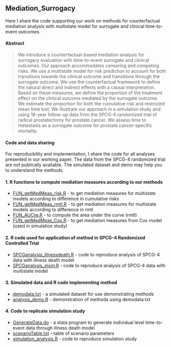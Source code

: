 ## Mediation_Surrogacy

Here I share the code supporting our work on methods for counterfactual mediation analysis with multistate model for surrogate and clinical time-to-event outcomes.

#### Abstract
> We introduce a counterfactual-based mediation analysis for surrogacy evaluation with time-to-event surrogate and clinical outcomes. Our approach accommodates censoring and competing risks. We use a multistate model for risk prediction to account for both transitions towards the clinical outcome and transitions through the surrogate outcome. We use the counterfactual framework to define the natural direct and indirect effects with a causal interpretation. Based on these measures, we define the proportion of the treatment effect on the clinical outcome mediated by the surrogate outcome. We estimate the proportion for both the cumulative risk and restricted mean time lost. We illustrate our approach in a simulation study and using 18-year follow-up data from the SPCG-4 randomized trial of radical prostatectomy for prostate cancer. We assess time to metastasis as a surrogate outcome for prostate cancer-specific mortality.

#### Code and data sharing
For reproducbility and implementation, I share the code for all analyses presented in our working paper. The data from the SPCG-4 randomized trial are not publically available. The simulated dataset and demo may help you to understand the methods. 

#### 1. R functions to compute mediation measures according to our methods
* [FUN_getMedMeas_risk.R](FUN_getMedMeas_risk.R) - to get mediation measures for multistate models according to difference in cumulative risks
* [FUN_getMedMeas_rmtl.R](FUN_getMedMeas_rmtl.R) - to get mediation measures for multistate models according to difference in rmtl
* [FUN_AUCiw.R](FUN_AUCiw.R) - to compute the area under the curve (rmtl)
* [FUN_getMedMeas_Cox.R](FUN_getMedMeas_Cox.R) - to get mediation measures from Cox model (used in simulation study)

#### 2. R code used for application of method in SPCG-4 Randomized Controlled Trial 
* [SPCGanalysis_illnessdeath.R](SPCGanalysis_illnessdeath.R) - code to reproduce analysis of SPCG-4 data with illness death model
* [SPCGanalysis_msm.R](SPCGanalysis_msm.R) - code to reproduce analysis of SPCG-4 data with multistate model

#### 3. Simulated data and R code implementing method
* [demodata.txt](demodata.txt) - a simulated dataset for use demonstrating methods 
* [analysis_demo.R](analysis_demo.R) - demonstration of methods using demodata.txt

#### 4. Code to replicate simulation study 
* [GenerateData.do](GenerateData.do) - a stata program to generate individual level time-to-event data through illness death model
* [scenarioTable.txt](scenarioTable.txt) - table of scenario parameters
* [simulation_analysis.R](simulation_analysis.R) - code to reproduce simulation study

